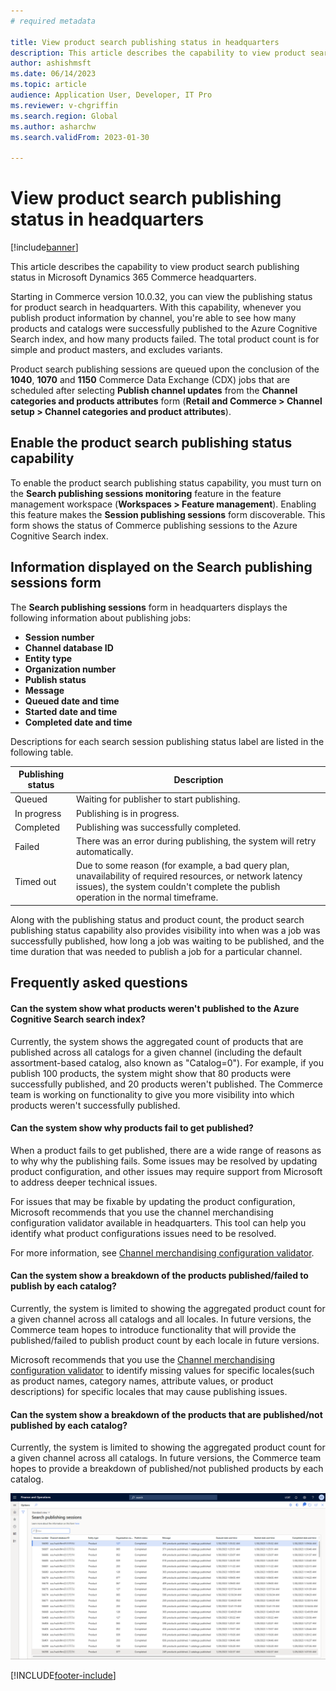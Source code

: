 ```yaml
---
# required metadata

title: View product search publishing status in headquarters
description: This article describes the capability to view product search publishing status in Microsoft Dynamics 365 Commerce headquarters.
author: ashishmsft
ms.date: 06/14/2023
ms.topic: article
audience: Application User, Developer, IT Pro
ms.reviewer: v-chgriffin
ms.search.region: Global
ms.author: asharchw
ms.search.validFrom: 2023-01-30

---
```


# View product search publishing status in headquarters

[!include[banner](../includes/banner.md)]

This article describes the capability to view product search publishing status in Microsoft Dynamics 365 Commerce headquarters.

Starting in Commerce version 10.0.32, you can view the publishing status for product search in headquarters. With this capability, whenever you publish product information by channel, you're able to see how many products and catalogs were successfully published to the Azure Cognitive Search index, and how many products failed. The total product count is for simple and product masters, and excludes variants.

Product search publishing sessions are queued upon the conclusion of the **1040**, **1070** and **1150** Commerce Data Exchange (CDX) jobs that are scheduled after selecting **Publish channel updates** from the **Channel categories and products attributes** form (**Retail and Commerce \> Channel setup \> Channel categories and product attributes**). 

## Enable the product search publishing status capability

To enable the product search publishing status capability, you must turn on the **Search publishing sessions monitoring** feature in the feature management workspace (**Workspaces \> Feature management**). Enabling this feature makes the **Session publishing sessions** form discoverable. This form shows the status of Commerce publishing sessions to the Azure Cognitive Search index.

## Information displayed on the Search publishing sessions form

The **Search publishing sessions** form in headquarters displays the following information about publishing jobs:

- **Session number**
- **Channel database ID**
- **Entity type**
- **Organization number**
- **Publish status**
- **Message**
- **Queued date and time**
- **Started date and time**
- **Completed date and time**

Descriptions for each search session publishing status label are listed in the following table. 

| Publishing status | Description |
| --- | --- |
| Queued | Waiting for publisher to start publishing. |
| In progress | Publishing is in progress. |
| Completed | Publishing was successfully completed. |
| Failed | There was an error during publishing, the system will retry automatically. |
| Timed out | Due to some reason (for example, a bad query plan, unavailability of required resources, or network latency issues), the system couldn't complete the publish operation in the normal timeframe. |

Along with the publishing status and product count, the product search publishing status capability also provides visibility into when was a job was successfully published, how long a job was waiting to be published, and the time duration that was needed to publish a job for a particular channel. 

## Frequently asked questions

#### Can the system show what products weren't published to the Azure Cognitive Search search index? 

Currently, the system shows the aggregated count of products that are published across all catalogs for a given channel (including the default assortment-based catalog, also known as "Catalog=0"). For example, if you publish 100 products, the system might show that 80 products were successfully published, and 20 products weren't published. The Commerce team is working on functionality to give you more visibility into which products weren't successfully published. 

#### Can the system show why products fail to get published?

When a product fails to get published, there are a wide range of reasons as to why why the publishing fails. Some issues may be resolved by updating product configuration, and other issues may require support from Microsoft to address deeper technical issues. 

For issues that may be fixable by updating the product configuration, Microsoft recommends that you use the channel merchandising configuration validator available in headquarters. This tool can help you identify what product configurations issues need to be resolved. 

For more information, see [Channel merchandising configuration validator](channel-merch-config-validator.md).

#### Can the system show a breakdown of the products published/failed to publish by each catalog? 

Currently, the system is limited to showing the aggregated product count for a given channel across all catalogs and all locales. In future versions, the Commerce team hopes to introduce functionality that will provide the published/failed to publish product count by each locale in future versions. 

Microsoft recommends that you use the [Channel merchandising configuration validator](channel-merch-config-validator.md) to identify missing values for specific locales(such as product names, category names, attribute values, or product descriptions) for specific locales that may cause publishing issues. 

#### Can the system show a breakdown of the products that are published/not published by each catalog? 

Currently, the system is limited to showing the aggregated product count for a given channel across all catalogs. In future versions, the Commerce team hopes to provide a breakdown of published/not published products by each catalog.

![Search publishing status in headquarters](./media/Search_Publishing_Status_HQ.png)



[!INCLUDE[footer-include](../includes/footer-banner.md)]
